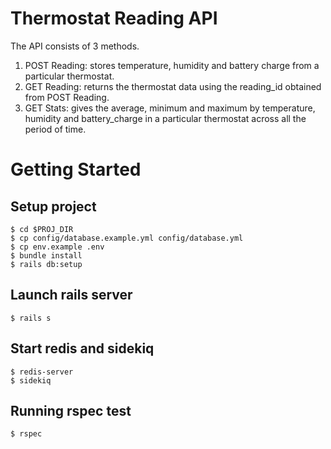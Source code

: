 # Thermostat Reading API

The API consists of 3 methods.
1. POST Reading: stores temperature, humidity and battery charge from a particular thermostat.
2. GET Reading: returns the thermostat data using the reading_id obtained from POST Reading.
3. GET Stats: gives the average, minimum and maximum by temperature, humidity and battery_charge in a particular thermostat across all the period of time.

# Getting Started
## Setup project
```
$ cd $PROJ_DIR
$ cp config/database.example.yml config/database.yml
$ cp env.example .env
$ bundle install
$ rails db:setup
```
## Launch rails server
```
$ rails s
```
## Start redis and sidekiq
```
$ redis-server
$ sidekiq
```
## Running rspec test
```
$ rspec
```
